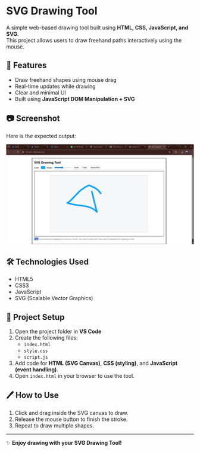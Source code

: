 # SVG Drawing Tool

A simple web-based drawing tool built using **HTML, CSS, JavaScript, and SVG**.  
This project allows users to draw freehand paths interactively using the mouse.

## 🚀 Features
- Draw freehand shapes using mouse drag
- Real-time updates while drawing
- Clear and minimal UI
- Built using **JavaScript DOM Manipulation + SVG**

## 📷 Screenshot
Here is the expected output:

![SVG Drawing Tool](SVG.png)

## 🛠️ Technologies Used
- HTML5
- CSS3
- JavaScript
- SVG (Scalable Vector Graphics)

## 📂 Project Setup
1. Open the project folder in **VS Code**
2. Create the following files:
   - `index.html`
   - `style.css`
   - `script.js`
3. Add code for **HTML (SVG Canvas)**, **CSS (styling)**, and **JavaScript (event handling)**.
4. Open `index.html` in your browser to use the tool.

## 🖊️ How to Use
1. Click and drag inside the SVG canvas to draw.
2. Release the mouse button to finish the stroke.
3. Repeat to draw multiple shapes.

---
✨ **Enjoy drawing with your SVG Drawing Tool!**

